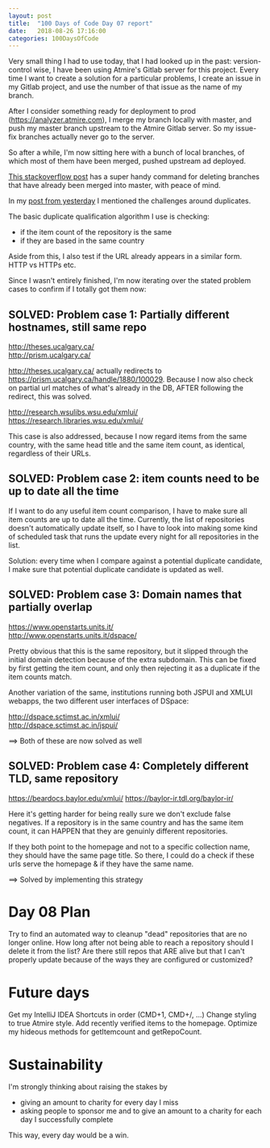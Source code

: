 ```yaml
---
layout: post
title:  "100 Days of Code Day 07 report"
date:   2018-08-26 17:16:00
categories: 100DaysOfCode
---
```


Very small thing I had to use today, that I had looked up in the past: version-control wise, I have been using Atmire's Gitlab server for this project. Every time I want to create a solution for a particular problems, I create an issue in my Gitlab project, and use the number of that issue as the name of my branch.

After I consider something ready for deployment to prod (https://analyzer.atmire.com), I merge my branch locally with master, and push my master branch upstream to the Atmire Gitlab server. So my issue-fix branches actually never go to the server.

So after a while, I'm now sitting here with a bunch of local branches, of which most of them have been merged, pushed upstream ad deployed.

[This stackoverflow post](https://stackoverflow.com/questions/6127328/how-can-i-delete-all-git-branches-which-have-been-merged) has a super handy command for deleting branches that have already been merged into master, with peace of mind.

In my [post from yesterday](http://bram-atmire.github.io/100daysofcode/2018/08/25/100-days-of-code-day-06-duplicates.html) I mentioned the challenges around duplicates.

The basic duplicate qualification algorithm I use is checking:
- if the item count of the repository is the same
- if they are based in the same country

Aside from this, I also test if the URL already appears in a similar form. HTTP vs HTTPs etc.

Since I wasn't entirely finished, I'm now iterating over the stated problem cases to confirm if I totally got them now:

## SOLVED: Problem case 1: Partially different hostnames, still same repo

http://theses.ucalgary.ca/  
http://prism.ucalgary.ca/   

http://theses.ucalgary.ca/ actually redirects to https://prism.ucalgary.ca/handle/1880/100029. Because I now also check on partial url matches of what's already in the DB, AFTER following the redirect, this was solved.

http://research.wsulibs.wsu.edu/xmlui/  
https://research.libraries.wsu.edu/xmlui/

This case is also addressed, because I now regard items from the same country, with the same head title and the same item count, as identical, regardless of their URLs.

## SOLVED: Problem case 2: item counts need to be up to date all the time

If I want to do any useful item count comparison, I have to make sure all item counts are up to date all the time. Currently, the list of repositories doesn't automatically update itself, so I have to look into making some kind of scheduled task that runs the update every night for all repositories in the list.

Solution: every time when I compare against a potential duplicate candidate, I make sure that potential duplicate candidate is updated as well.

## SOLVED: Problem case 3: Domain names that partially overlap

https://www.openstarts.units.it/    
http://www.openstarts.units.it/dspace/  

Pretty obvious that this is the same repository, but it slipped through the initial domain detection because of the extra subdomain. This can be fixed by first getting the item count, and only then rejecting it as a duplicate if the item counts match.

Another variation of the same, institutions running both JSPUI and XMLUI webapps, the two different user interfaces of DSpace:

http://dspace.sctimst.ac.in/xmlui/  
http://dspace.sctimst.ac.in/jspui/  

==> Both of these are now solved as well

## SOLVED: Problem case 4: Completely different TLD, same repository

https://beardocs.baylor.edu/xmlui/
https://baylor-ir.tdl.org/baylor-ir/

Here it's getting harder for being really sure we don't exclude false negatives. If a repository is in the same country and has the same item count, it can HAPPEN that they are genuinly different repositories. 

If they both point to the homepage and not to a specific collection name, they should have the same page title. So there, I could do a check if these urls serve the homepage & if they have the same name.

==> Solved by implementing this strategy
  
# Day 08 Plan

Try to find an automated way to cleanup "dead" repositories that are no longer online. How long after not being able to reach a repository should I delete it from the list? Are there still repos that ARE alive but that I can't properly update because of the ways they are configured or customized?

# Future days

Get my IntelliJ IDEA Shortcuts in order (CMD+1, CMD+/, ...)
Change styling to true Atmire style.
Add recently verified items to the homepage.
Optimize my hideous methods for getItemcount and getRepoCount.

# Sustainability

I'm strongly thinking about raising the stakes by
* giving an amount to charity for every day I miss
* asking people to sponsor me and to give an amount to a charity for each day I successfully complete

This way, every day would be a win.




